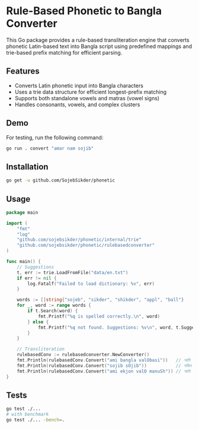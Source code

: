 # Rule-Based Phonetic to Bangla Converter

This Go package provides a rule-based transliteration engine that converts phonetic Latin-based text into Bangla script using predefined mappings and trie-based prefix matching for efficient parsing.

## Features

- Converts Latin phonetic input into Bangla characters
- Uses a trie data structure for efficient longest-prefix matching
- Supports both standalone vowels and matras (vowel signs)
- Handles consonants, vowels, and complex clusters

## Demo

For testing, run the following command:

```bash
go run . convert "amar nam sojib"
```

## Installation

```bash
go get -u github.com/SojebSikder/phonetic
```

## Usage

```go
package main

import (
    "fmt"
    "log"
    "github.com/sojebsikder/phonetic/internal/trie"
    "github.com/sojebsikder/phonetic/rulebasedconverter"
)

func main() {
    // Suggestions
    t, err := trie.LoadFromFile("data/en.txt")
    if err != nil {
        log.Fatalf("Failed to load dictionary: %v", err)
    }

    words := []string{"sojeb", "sikder", "shikder", "appl", "ball"}
    for _, word := range words {
        if t.Search(word) {
            fmt.Printf("%q is spelled correctly.\n", word)
        } else {
            fmt.Printf("%q not found. Suggestions: %v\n", word, t.Suggestions(word))
        }
    }

    // Transliteration
    rulebasedConv := rulebasedconverter.NewConverter()
    fmt.Println(rulebasedConv.Convert("ami bangla valObasi"))   // আমি বাংলা ভালোবাসি
    fmt.Println(rulebasedConv.Convert("sojib sOjib"))           // সজিব সোজিব
    fmt.Println(rulebasedConv.Convert("ami ekjon valO manuSh")) // আমি একজন ভালো মানুষ
}
```

## Tests

```bash
go test ./...
# with benchmark
go test ./... -bench=.
```

